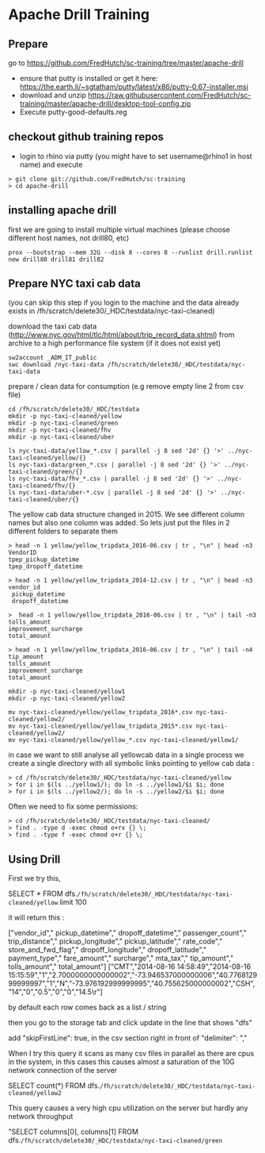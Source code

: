 Apache Drill Training
===

Prepare
---

go to https://github.com/FredHutch/sc-training/tree/master/apache-drill

* ensure that putty is installed or get it here: 
  https://the.earth.li/~sgtatham/putty/latest/x86/putty-0.67-installer.msi
* download and unzip https://raw.githubusercontent.com/FredHutch/sc-training/master/apache-drill/desktop-tool-config.zip
* Execute putty-good-defaults.reg

checkout github training repos
---

* login to rhino via putty (you might have to set username@rhino1 in host name) and execute 

```
> git clone git://github.com/FredHutch/sc-training
> cd apache-drill
```

installing apache drill 
---

first we are going to install multiple virtual machines (please choose different host names, not drill80, etc)

```
prox --bootstrap --mem 32G --disk 8 --cores 8 --runlist drill.runlist new drill80 drill81 drill82
```

Prepare NYC taxi cab data
---

(you can skip this step if you login to the machine and the data already exists in
/fh/scratch/delete30/_HDC/testdata/nyc-taxi-cleaned)


download the taxi cab data (http://www.nyc.gov/html/tlc/html/about/trip_record_data.shtml)
from archive to a high performance file system (if it does not exist yet)

```
sw2account _ADM_IT_public
swc download /nyc-taxi-data /fh/scratch/delete30/_HDC/testdata/nyc-taxi-data
```

prepare / clean data for consumption (e.g remove empty line 2 from csv file)

```
cd /fh/scratch/delete30/_HDC/testdata
mkdir -p nyc-taxi-cleaned/yellow
mkdir -p nyc-taxi-cleaned/green
mkdir -p nyc-taxi-cleaned/fhv
mkdir -p nyc-taxi-cleaned/uber

ls nyc-taxi-data/yellow_*.csv | parallel -j 8 sed '2d' {} '>' ../nyc-taxi-cleaned/yellow/{}
ls nyc-taxi-data/green_*.csv | parallel -j 8 sed '2d' {} '>' ../nyc-taxi-cleaned/green/{}
ls nyc-taxi-data/fhv_*.csv | parallel -j 8 sed '2d' {} '>' ../nyc-taxi-cleaned/fhv/{}
ls nyc-taxi-data/uber-*.csv | parallel -j 8 sed '2d' {} '>' ../nyc-taxi-cleaned/uber/{}
```

The yellow cab data structure changed in 2015. We see different column names 
but also one column was added. So lets just put the files in 2 different folders
to separate them 

```
> head -n 1 yellow/yellow_tripdata_2016-06.csv | tr , "\n" | head -n3
VendorID
tpep_pickup_datetime
tpep_dropoff_datetime

> head -n 1 yellow/yellow_tripdata_2014-12.csv | tr , "\n" | head -n3
vendor_id
 pickup_datetime
 dropoff_datetime

>  head -n 1 yellow/yellow_tripdata_2016-06.csv | tr , "\n" | tail -n3
tolls_amount
improvement_surcharge
total_amount

> head -n 1 yellow/yellow_tripdata_2016-06.csv | tr , "\n" | tail -n4
tip_amount
tolls_amount
improvement_surcharge
total_amount

mkdir -p nyc-taxi-cleaned/yellow1
mkdir -p nyc-taxi-cleaned/yellow2

mv nyc-taxi-cleaned/yellow/yellow_tripdata_2016*.csv nyc-taxi-cleaned/yellow2/
mv nyc-taxi-cleaned/yellow/yellow_tripdata_2015*.csv nyc-taxi-cleaned/yellow2/
mv nyc-taxi-cleaned/yellow/yellow_*.csv nyc-taxi-cleaned/yellow1/
```

in case we want to still analyse all yellowcab data in a single process we create 
a single directory with all symbolic links pointing to yellow cab data : 

```
> cd /fh/scratch/delete30/_HDC/testdata/nyc-taxi-cleaned/yellow
> for i in $(ls ../yellow1/); do ln -s ../yellow1/$i $i; done
> for i in $(ls ../yellow2/); do ln -s ../yellow2/$i $i; done
```

Often we need to fix some permissions:
```
> cd /fh/scratch/delete30/_HDC/testdata/nyc-taxi-cleaned/
> find . -type d -exec chmod o+rx {} \;
> find . -type f -exec chmod o+r {} \;
```

Using Drill
---

First we try this, 

SELECT * FROM dfs.`/fh/scratch/delete30/_HDC/testdata/nyc-taxi-cleaned/yellow` limit 100

it will return this :

["vendor_id"," pickup_datetime"," dropoff_datetime"," passenger_count"," trip_distance"," pickup_longitude"," pickup_latitude"," rate_code"," store_and_fwd_flag"," dropoff_longitude"," dropoff_latitude"," payment_type"," fare_amount"," surcharge"," mta_tax"," tip_amount"," tolls_amount"," total_amount"]
["CMT","2014-08-16 14:58:49","2014-08-16 15:15:59","1","2.7000000000000002","-73.946537000000006","40.776812999999997","1","N","-73.976192999999995","40.755625000000002","CSH","14","0","0.5","0","0","14.5\r"]

by default each row comes back as a list /  string

then you go to the storage tab and click update in the line that shows "dfs"

add "skipFirstLine": true,
in the csv section right in front of 
"delimiter": "," 

When I try this query it scans as many csv files in parallel as there are cpus in
the system, in this cases this causes almost a saturation of the 10G network connection of the server

SELECT count(*) FROM dfs.`/fh/scratch/delete30/_HDC/testdata/nyc-taxi-cleaned/yellow2`

This query causes a very high cpu utilization on the server but hardly any network throughput

"SELECT columns[0], columns[1] FROM dfs.`/fh/scratch/delete30/_HDC/testdata/nyc-taxi-cleaned/green`






